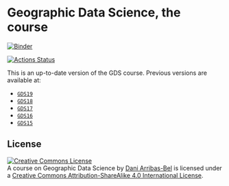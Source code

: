 # Geographic Data Science, the course

[![Binder](https://mybinder.org/badge_logo.svg)](https://mybinder.org/v2/gh/darribas/gds_course/master)


[![Actions Status](https://github.com/darribas/gds_course/workflows/Build%20Jupyter%20book/badge.svg)](https://github.com/darribas/gds_course/actions?query=workflow%3A%22Build+Jupyter+book%22)
<!--
[![Actions Status](https://github.com/darribas/gds_course/workflows/Test%20GDS%20Course/badge.svg)](https://github.com/darribas/gds_course/actions?query=workflow%3A%22Test+GDS+Course%22)
-->

This is an up-to-date version of the GDS course. Previous versions are available at:

- [`GDS19`](https://github.com/darribas/gds19)
- [`GDS18`](https://github.com/darribas/gds18)
- [`GDS17`](https://github.com/darribas/gds17)
- [`GDS16`](https://github.com/darribas/gds16)
- [`GDS15`](https://github.com/darribas/gds15)

## License

<a rel="license" href="http://creativecommons.org/licenses/by-sa/4.0/"><img alt="Creative Commons License" style="border-width:0" src="https://i.creativecommons.org/l/by-sa/4.0/88x31.png" /></a><br /><span xmlns:dct="http://purl.org/dc/terms/" property="dct:title">A course on Geographic Data Science</span> by <a xmlns:cc="http://creativecommons.org/ns#" href="http://darribas.org" property="cc:attributionName" rel="cc:attributionURL">Dani Arribas-Bel</a> is licensed under a <a rel="license" href="http://creativecommons.org/licenses/by-sa/4.0/">Creative Commons Attribution-ShareAlike 4.0 International License</a>.
